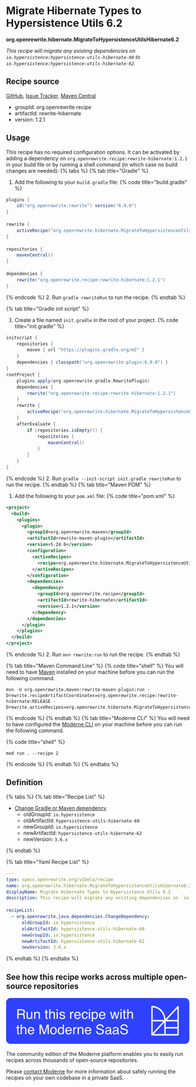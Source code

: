 # Migrate Hibernate Types to Hypersistence Utils 6.2

**org.openrewrite.hibernate.MigrateToHypersistenceUtilsHibernate6.2**

_This recipe will migrate any existing dependencies on `io.hypersistence:hypersistence-utils-hibernate-60` to `io.hypersistence:hypersistence-utils-hibernate-62`._

## Recipe source

[GitHub](https://github.com/openrewrite/rewrite-hibernate/blob/main/src/main/resources/META-INF/rewrite/hibernate-6.2.yml), [Issue Tracker](https://github.com/openrewrite/rewrite-hibernate/issues), [Maven Central](https://central.sonatype.com/artifact/org.openrewrite.recipe/rewrite-hibernate/1.2.1/jar)

* groupId: org.openrewrite.recipe
* artifactId: rewrite-hibernate
* version: 1.2.1


## Usage

This recipe has no required configuration options. It can be activated by adding a dependency on `org.openrewrite.recipe:rewrite-hibernate:1.2.1` in your build file or by running a shell command (in which case no build changes are needed): 
{% tabs %}
{% tab title="Gradle" %}
1. Add the following to your `build.gradle` file:
{% code title="build.gradle" %}
```groovy
plugins {
    id("org.openrewrite.rewrite") version("6.9.0")
}

rewrite {
    activeRecipe("org.openrewrite.hibernate.MigrateToHypersistenceUtilsHibernate6.2")
}

repositories {
    mavenCentral()
}

dependencies {
    rewrite("org.openrewrite.recipe:rewrite-hibernate:1.2.1")
}
```
{% endcode %}
2. Run `gradle rewriteRun` to run the recipe.
{% endtab %}

{% tab title="Gradle init script" %}
1. Create a file named `init.gradle` in the root of your project.
{% code title="init.gradle" %}
```groovy
initscript {
    repositories {
        maven { url "https://plugins.gradle.org/m2" }
    }
    dependencies { classpath("org.openrewrite:plugin:6.9.0") }
}
rootProject {
    plugins.apply(org.openrewrite.gradle.RewritePlugin)
    dependencies {
        rewrite("org.openrewrite.recipe:rewrite-hibernate:1.2.1")
    }
    rewrite {
        activeRecipe("org.openrewrite.hibernate.MigrateToHypersistenceUtilsHibernate6.2")
    }
    afterEvaluate {
        if (repositories.isEmpty()) {
            repositories {
                mavenCentral()
            }
        }
    }
}
```
{% endcode %}
2. Run `gradle --init-script init.gradle rewriteRun` to run the recipe.
{% endtab %}
{% tab title="Maven POM" %}
1. Add the following to your `pom.xml` file:
{% code title="pom.xml" %}
```xml
<project>
  <build>
    <plugins>
      <plugin>
        <groupId>org.openrewrite.maven</groupId>
        <artifactId>rewrite-maven-plugin</artifactId>
        <version>5.24.0</version>
        <configuration>
          <activeRecipes>
            <recipe>org.openrewrite.hibernate.MigrateToHypersistenceUtilsHibernate6.2</recipe>
          </activeRecipes>
        </configuration>
        <dependencies>
          <dependency>
            <groupId>org.openrewrite.recipe</groupId>
            <artifactId>rewrite-hibernate</artifactId>
            <version>1.2.1</version>
          </dependency>
        </dependencies>
      </plugin>
    </plugins>
  </build>
</project>
```
{% endcode %}
2. Run `mvn rewrite:run` to run the recipe.
{% endtab %}

{% tab title="Maven Command Line" %}
{% code title="shell" %}
You will need to have [Maven](https://maven.apache.org/download.cgi) installed on your machine before you can run the following command.

```shell
mvn -U org.openrewrite.maven:rewrite-maven-plugin:run -Drewrite.recipeArtifactCoordinates=org.openrewrite.recipe:rewrite-hibernate:RELEASE -Drewrite.activeRecipes=org.openrewrite.hibernate.MigrateToHypersistenceUtilsHibernate6.2
```
{% endcode %}
{% endtab %}
{% tab title="Moderne CLI" %}
You will need to have configured the [Moderne CLI](https://docs.moderne.io/moderne-cli/cli-intro) on your machine before you can run the following command.

{% code title="shell" %}
```shell
mod run . --recipe 2
```
{% endcode %}
{% endtab %}
{% endtabs %}

## Definition

{% tabs %}
{% tab title="Recipe List" %}
* [Change Gradle or Maven dependency](../../java/dependencies/changedependency.md)
  * oldGroupId: `io.hypersistence`
  * oldArtifactId: `hypersistence-utils-hibernate-60`
  * newGroupId: `io.hypersistence`
  * newArtifactId: `hypersistence-utils-hibernate-62`
  * newVersion: `3.6.x`

{% endtab %}

{% tab title="Yaml Recipe List" %}
```yaml
---
type: specs.openrewrite.org/v1beta/recipe
name: org.openrewrite.hibernate.MigrateToHypersistenceUtilsHibernate6.2
displayName: Migrate Hibernate Types to Hypersistence Utils 6.2
description: This recipe will migrate any existing dependencies on `io.hypersistence:hypersistence-utils-hibernate-60` to `io.hypersistence:hypersistence-utils-hibernate-62`. 

recipeList:
  - org.openrewrite.java.dependencies.ChangeDependency:
      oldGroupId: io.hypersistence
      oldArtifactId: hypersistence-utils-hibernate-60
      newGroupId: io.hypersistence
      newArtifactId: hypersistence-utils-hibernate-62
      newVersion: 3.6.x

```
{% endtab %}
{% endtabs %}

## See how this recipe works across multiple open-source repositories

[![Moderne Link Image](/.gitbook/assets/ModerneRecipeButton.png)](https://app.moderne.io/recipes/org.openrewrite.hibernate.MigrateToHypersistenceUtilsHibernate6.2)

The community edition of the Moderne platform enables you to easily run recipes across thousands of open-source repositories.

Please [contact Moderne](https://moderne.io/product) for more information about safely running the recipes on your own codebase in a private SaaS.
